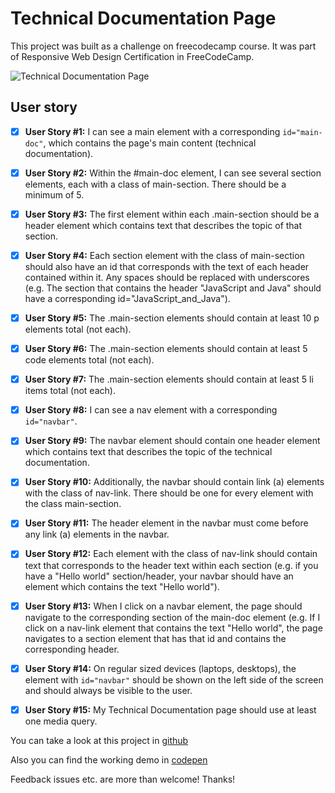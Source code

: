 # Technical Documentation Page

This project was built as a challenge on freecodecamp course. It was part of Responsive Web Design Certification in FreeCodeCamp.

![Technical Documentation Page](https://res.cloudinary.com/drpcjt13x/image/upload/v1603025650/Proyectos/Technical%20Documentation%20Page/Technical_Documentation_Page_ssaqsb.png "Technical Documentation Page")

## User story

- [x] **User Story #1:** I can see a main element with a corresponding `id="main-doc"`, which contains the page's main content (technical documentation). 

- [x] **User Story #2:** Within the #main-doc element, I can see several section elements, each with a class of main-section. There should be a minimum of 5.

- [x] **User Story #3:** The first element within each .main-section should be a header element which contains text that describes the topic of that section.

- [x] **User Story #4:** Each section element with the class of main-section should also have an id that corresponds with the text of each header contained within it. Any spaces should be replaced with underscores (e.g. The section that contains the header "JavaScript and Java" should have a corresponding id="JavaScript_and_Java").

- [x] **User Story #5:** The .main-section elements should contain at least 10 p elements total (not each).
 
- [x] **User Story #6:** The .main-section elements should contain at least 5 code elements total (not each).

- [x] **User Story #7:** The .main-section elements should contain at least 5 li items total (not each).

- [x] **User Story #8:** I can see a nav element with a corresponding `id="navbar"`.

- [x] **User Story #9:** The navbar element should contain one header element which contains text that describes the topic of the technical documentation.

- [x] **User Story #10:** Additionally, the navbar should contain link (a) elements with the class of nav-link. There should be one for every element with the class main-section.

- [x] **User Story #11:** The header element in the navbar must come before any link (a) elements in the navbar.

- [x] **User Story #12:** Each element with the class of nav-link should contain text that corresponds to the header text within each section (e.g. if you have a "Hello world" section/header, your navbar should have an element which contains the text "Hello world").

- [x] **User Story #13:** When I click on a navbar element, the page should navigate to the corresponding section of the main-doc element (e.g. If I click on a nav-link element that contains the text "Hello world", the page navigates to a section element that has that id and contains the corresponding header.

- [x] **User Story #14:** On regular sized devices (laptops, desktops), the element with `id="navbar"` should be shown on the left side of the screen and should always be visible to the user.

- [x] **User Story #15:** My Technical Documentation page should use at least one media query.






You can take a look at this project in [github](https://guacig.github.io/technical-documentation-page/)

Also you can find the working demo in [codepen](https://codepen.io/GuaciG/full/QWLKpdR)

Feedback issues etc. are more than welcome! Thanks!

